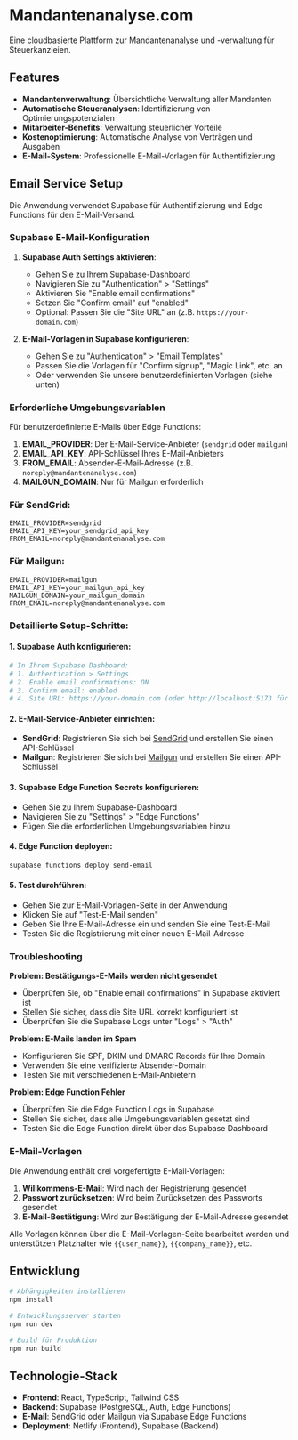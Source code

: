 # Mandantenanalyse.com

Eine cloudbasierte Plattform zur Mandantenanalyse und -verwaltung für Steuerkanzleien.

## Features

- **Mandantenverwaltung**: Übersichtliche Verwaltung aller Mandanten
- **Automatische Steueranalysen**: Identifizierung von Optimierungspotenzialen
- **Mitarbeiter-Benefits**: Verwaltung steuerlicher Vorteile
- **Kostenoptimierung**: Automatische Analyse von Verträgen und Ausgaben
- **E-Mail-System**: Professionelle E-Mail-Vorlagen für Authentifizierung

## Email Service Setup

Die Anwendung verwendet Supabase für Authentifizierung und Edge Functions für den E-Mail-Versand. 

### Supabase E-Mail-Konfiguration

1. **Supabase Auth Settings aktivieren**:
   - Gehen Sie zu Ihrem Supabase-Dashboard
   - Navigieren Sie zu "Authentication" > "Settings"
   - Aktivieren Sie "Enable email confirmations"
   - Setzen Sie "Confirm email" auf "enabled"
   - Optional: Passen Sie die "Site URL" an (z.B. `https://your-domain.com`)

2. **E-Mail-Vorlagen in Supabase konfigurieren**:
   - Gehen Sie zu "Authentication" > "Email Templates"
   - Passen Sie die Vorlagen für "Confirm signup", "Magic Link", etc. an
   - Oder verwenden Sie unsere benutzerdefinierten Vorlagen (siehe unten)

### Erforderliche Umgebungsvariablen

Für benutzerdefinierte E-Mails über Edge Functions:

1. **EMAIL_PROVIDER**: Der E-Mail-Service-Anbieter (`sendgrid` oder `mailgun`)
2. **EMAIL_API_KEY**: API-Schlüssel Ihres E-Mail-Anbieters  
3. **FROM_EMAIL**: Absender-E-Mail-Adresse (z.B. `noreply@mandantenanalyse.com`)
4. **MAILGUN_DOMAIN**: Nur für Mailgun erforderlich

### Für SendGrid:
```
EMAIL_PROVIDER=sendgrid
EMAIL_API_KEY=your_sendgrid_api_key
FROM_EMAIL=noreply@mandantenanalyse.com
```

### Für Mailgun:
```
EMAIL_PROVIDER=mailgun
EMAIL_API_KEY=your_mailgun_api_key
MAILGUN_DOMAIN=your_mailgun_domain
FROM_EMAIL=noreply@mandantenanalyse.com
```

### Detaillierte Setup-Schritte:

#### 1. Supabase Auth konfigurieren:
```bash
# In Ihrem Supabase Dashboard:
# 1. Authentication > Settings
# 2. Enable email confirmations: ON
# 3. Confirm email: enabled  
# 4. Site URL: https://your-domain.com (oder http://localhost:5173 für Development)
```

#### 2. E-Mail-Service-Anbieter einrichten:

   - **SendGrid**: Registrieren Sie sich bei [SendGrid](https://sendgrid.com/) und erstellen Sie einen API-Schlüssel
   - **Mailgun**: Registrieren Sie sich bei [Mailgun](https://www.mailgun.com/) und erstellen Sie einen API-Schlüssel

#### 3. Supabase Edge Function Secrets konfigurieren:
   - Gehen Sie zu Ihrem Supabase-Dashboard
   - Navigieren Sie zu "Settings" > "Edge Functions"
   - Fügen Sie die erforderlichen Umgebungsvariablen hinzu

#### 4. Edge Function deployen:
   ```bash
   supabase functions deploy send-email
   ```

#### 5. Test durchführen:
   - Gehen Sie zur E-Mail-Vorlagen-Seite in der Anwendung
   - Klicken Sie auf "Test-E-Mail senden"
   - Geben Sie Ihre E-Mail-Adresse ein und senden Sie eine Test-E-Mail
   - Testen Sie die Registrierung mit einer neuen E-Mail-Adresse

### Troubleshooting

**Problem: Bestätigungs-E-Mails werden nicht gesendet**
- Überprüfen Sie, ob "Enable email confirmations" in Supabase aktiviert ist
- Stellen Sie sicher, dass die Site URL korrekt konfiguriert ist
- Überprüfen Sie die Supabase Logs unter "Logs" > "Auth"

**Problem: E-Mails landen im Spam**
- Konfigurieren Sie SPF, DKIM und DMARC Records für Ihre Domain
- Verwenden Sie eine verifizierte Absender-Domain
- Testen Sie mit verschiedenen E-Mail-Anbietern

**Problem: Edge Function Fehler**
- Überprüfen Sie die Edge Function Logs in Supabase
- Stellen Sie sicher, dass alle Umgebungsvariablen gesetzt sind
- Testen Sie die Edge Function direkt über das Supabase Dashboard

### E-Mail-Vorlagen

Die Anwendung enthält drei vorgefertigte E-Mail-Vorlagen:

1. **Willkommens-E-Mail**: Wird nach der Registrierung gesendet
2. **Passwort zurücksetzen**: Wird beim Zurücksetzen des Passworts gesendet
3. **E-Mail-Bestätigung**: Wird zur Bestätigung der E-Mail-Adresse gesendet

Alle Vorlagen können über die E-Mail-Vorlagen-Seite bearbeitet werden und unterstützen Platzhalter wie `{{user_name}}`, `{{company_name}}`, etc.

## Entwicklung

```bash
# Abhängigkeiten installieren
npm install

# Entwicklungsserver starten
npm run dev

# Build für Produktion
npm run build
```

## Technologie-Stack

- **Frontend**: React, TypeScript, Tailwind CSS
- **Backend**: Supabase (PostgreSQL, Auth, Edge Functions)
- **E-Mail**: SendGrid oder Mailgun via Supabase Edge Functions
- **Deployment**: Netlify (Frontend), Supabase (Backend)